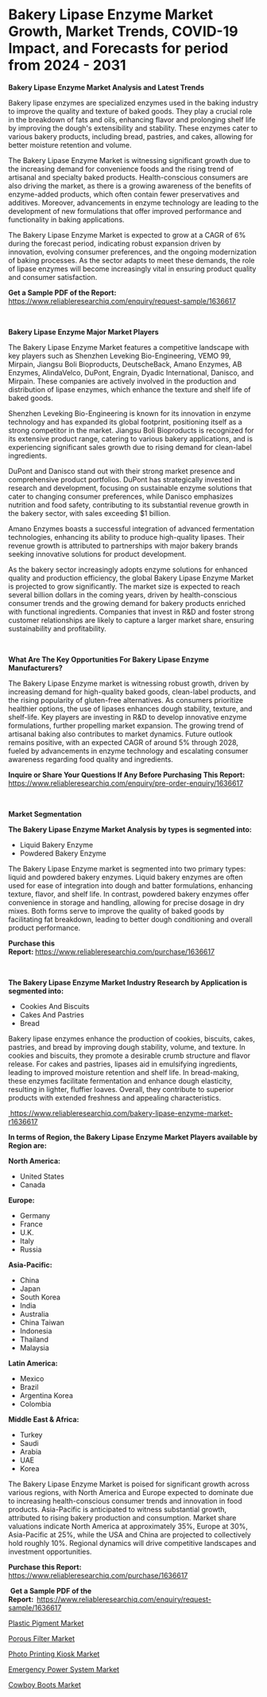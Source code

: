 <p><h1>Bakery Lipase Enzyme Market Growth, Market Trends, COVID-19 Impact, and Forecasts for period from 2024 - 2031</h1></p><p><strong>Bakery Lipase Enzyme Market Analysis and Latest Trends</strong></p>
<p><p>Bakery lipase enzymes are specialized enzymes used in the baking industry to improve the quality and texture of baked goods. They play a crucial role in the breakdown of fats and oils, enhancing flavor and prolonging shelf life by improving the dough's extensibility and stability. These enzymes cater to various bakery products, including bread, pastries, and cakes, allowing for better moisture retention and volume.</p><p>The Bakery Lipase Enzyme Market is witnessing significant growth due to the increasing demand for convenience foods and the rising trend of artisanal and specialty baked products. Health-conscious consumers are also driving the market, as there is a growing awareness of the benefits of enzyme-added products, which often contain fewer preservatives and additives. Moreover, advancements in enzyme technology are leading to the development of new formulations that offer improved performance and functionality in baking applications.</p><p>The Bakery Lipase Enzyme Market is expected to grow at a CAGR of 6% during the forecast period, indicating robust expansion driven by innovation, evolving consumer preferences, and the ongoing modernization of baking processes. As the sector adapts to meet these demands, the role of lipase enzymes will become increasingly vital in ensuring product quality and consumer satisfaction.</p></p>
<p><strong>Get a Sample PDF of the Report:&nbsp;</strong> <a href="https://www.reliableresearchiq.com/enquiry/request-sample/1636617?utm_campaign=120&utm_medium=2&utm_source=Github&utm_content=ia&utm_term=17112024&utm_id=bakery-lipase-enzyme">https://www.reliableresearchiq.com/enquiry/request-sample/1636617</a></p>
<p>&nbsp;</p>
<p><strong>Bakery Lipase Enzyme Major Market Players</strong></p>
<p><p>The Bakery Lipase Enzyme Market features a competitive landscape with key players such as Shenzhen Leveking Bio-Engineering, VEMO 99, Mirpain, Jiangsu Boli Bioproducts, DeutscheBack, Amano Enzymes, AB Enzymes, AlindaVelco, DuPont, Engrain, Dyadic International, Danisco, and Mirpain. These companies are actively involved in the production and distribution of lipase enzymes, which enhance the texture and shelf life of baked goods.</p><p>Shenzhen Leveking Bio-Engineering is known for its innovation in enzyme technology and has expanded its global footprint, positioning itself as a strong competitor in the market. Jiangsu Boli Bioproducts is recognized for its extensive product range, catering to various bakery applications, and is experiencing significant sales growth due to rising demand for clean-label ingredients.</p><p>DuPont and Danisco stand out with their strong market presence and comprehensive product portfolios. DuPont has strategically invested in research and development, focusing on sustainable enzyme solutions that cater to changing consumer preferences, while Danisco emphasizes nutrition and food safety, contributing to its substantial revenue growth in the bakery sector, with sales exceeding $1 billion.</p><p>Amano Enzymes boasts a successful integration of advanced fermentation technologies, enhancing its ability to produce high-quality lipases. Their revenue growth is attributed to partnerships with major bakery brands seeking innovative solutions for product development.</p><p>As the bakery sector increasingly adopts enzyme solutions for enhanced quality and production efficiency, the global Bakery Lipase Enzyme Market is projected to grow significantly. The market size is expected to reach several billion dollars in the coming years, driven by health-conscious consumer trends and the growing demand for bakery products enriched with functional ingredients. Companies that invest in R&D and foster strong customer relationships are likely to capture a larger market share, ensuring sustainability and profitability.</p></p>
<p>&nbsp;</p>
<p><strong>What Are The Key Opportunities For Bakery Lipase Enzyme Manufacturers?</strong></p>
<p><p>The Bakery Lipase Enzyme market is witnessing robust growth, driven by increasing demand for high-quality baked goods, clean-label products, and the rising popularity of gluten-free alternatives. As consumers prioritize healthier options, the use of lipases enhances dough stability, texture, and shelf-life. Key players are investing in R&D to develop innovative enzyme formulations, further propelling market expansion. The growing trend of artisanal baking also contributes to market dynamics. Future outlook remains positive, with an expected CAGR of around 5% through 2028, fueled by advancements in enzyme technology and escalating consumer awareness regarding food quality and ingredients.</p></p>
<p><strong>Inquire or Share Your Questions If Any Before Purchasing This Report:</strong> <a href="https://www.reliableresearchiq.com/enquiry/pre-order-enquiry/1636617?utm_campaign=120&utm_medium=2&utm_source=Github&utm_content=ia&utm_term=17112024&utm_id=bakery-lipase-enzyme">https://www.reliableresearchiq.com/enquiry/pre-order-enquiry/1636617</a></p>
<p>&nbsp;</p>
<p><strong>Market Segmentation</strong></p>
<p><strong>The Bakery Lipase Enzyme Market Analysis by types is segmented into:</strong></p>
<p><ul><li>Liquid Bakery Enzyme</li><li>Powdered Bakery Enzyme</li></ul></p>
<p><p>The Bakery Lipase Enzyme market is segmented into two primary types: liquid and powdered bakery enzymes. Liquid bakery enzymes are often used for ease of integration into dough and batter formulations, enhancing texture, flavor, and shelf life. In contrast, powdered bakery enzymes offer convenience in storage and handling, allowing for precise dosage in dry mixes. Both forms serve to improve the quality of baked goods by facilitating fat breakdown, leading to better dough conditioning and overall product performance.</p></p>
<p><strong>Purchase this Report:&nbsp;</strong><a href="https://www.reliableresearchiq.com/purchase/1636617?utm_campaign=120&utm_medium=2&utm_source=Github&utm_content=ia&utm_term=17112024&utm_id=bakery-lipase-enzyme">https://www.reliableresearchiq.com/purchase/1636617</a></p>
<p>&nbsp;</p>
<p><strong>The Bakery Lipase Enzyme Market Industry Research by Application is segmented into:</strong></p>
<p><ul><li>Cookies And Biscuits</li><li>Cakes And Pastries</li><li>Bread</li></ul></p>
<p><p>Bakery lipase enzymes enhance the production of cookies, biscuits, cakes, pastries, and bread by improving dough stability, volume, and texture. In cookies and biscuits, they promote a desirable crumb structure and flavor release. For cakes and pastries, lipases aid in emulsifying ingredients, leading to improved moisture retention and shelf life. In bread-making, these enzymes facilitate fermentation and enhance dough elasticity, resulting in lighter, fluffier loaves. Overall, they contribute to superior products with extended freshness and appealing characteristics.</p></p>
<p><a href="https://www.reliableresearchiq.com/bakery-lipase-enzyme-market-r1636617?utm_campaign=120&utm_medium=2&utm_source=Github&utm_content=ia&utm_term=17112024&utm_id=bakery-lipase-enzyme">&nbsp;https://www.reliableresearchiq.com/bakery-lipase-enzyme-market-r1636617</a></p>
<p><strong>In terms of Region, the Bakery Lipase Enzyme Market Players available by Region are:</strong></p>
<p>
    <p> <strong> North America: </strong>
        <ul>
            <li>United States</li>
            <li>Canada</li>
        </ul>
        </p> 
    <p> <strong> Europe: </strong>
        <ul>
            <li>Germany</li>
            <li>France</li>
            <li>U.K.</li>
            <li>Italy</li>
            <li>Russia</li>
        </ul>
        </p> 
    <p> <strong> Asia-Pacific: </strong>
        <ul>
            <li>China</li>
            <li>Japan</li>
            <li>South Korea</li>
            <li>India</li>
            <li>Australia</li>
            <li>China Taiwan</li>
            <li>Indonesia</li>
            <li>Thailand</li>
            <li>Malaysia</li>
        </ul>
        </p> 
    <p> <strong> Latin America: </strong>
        <ul>
            <li>Mexico</li>
            <li>Brazil</li>
            <li>Argentina Korea</li>
            <li>Colombia</li>
        </ul>
        </p> 
    <p> <strong> Middle East & Africa: </strong>
        <ul>
            <li>Turkey</li>
            <li>Saudi</li>
            <li>Arabia</li>
            <li>UAE</li>
            <li>Korea</li>
        </ul>
    </p>
    </p>
<p><p>The Bakery Lipase Enzyme Market is poised for significant growth across various regions, with North America and Europe expected to dominate due to increasing health-conscious consumer trends and innovation in food products. Asia-Pacific is anticipated to witness substantial growth, attributed to rising bakery production and consumption. Market share valuations indicate North America at approximately 35%, Europe at 30%, Asia-Pacific at 25%, while the USA and China are projected to collectively hold roughly 10%. Regional dynamics will drive competitive landscapes and investment opportunities.</p></p>
<p><strong>Purchase this Report: </strong><a href="https://www.reliableresearchiq.com/purchase/1636617?utm_campaign=120&utm_medium=2&utm_source=Github&utm_content=ia&utm_term=17112024&utm_id=bakery-lipase-enzyme">https://www.reliableresearchiq.com/purchase/1636617</a></p>
<p>&nbsp;<strong>Get a Sample PDF of the Report:&nbsp;&nbsp;</strong><a href="https://www.reliableresearchiq.com/enquiry/request-sample/1636617?utm_campaign=120&utm_medium=2&utm_source=Github&utm_content=ia&utm_term=17112024&utm_id=bakery-lipase-enzyme">https://www.reliableresearchiq.com/enquiry/request-sample/1636617</a></p>
<p><strong></strong></p>
<p><p><a href="https://issuu.com/reportprime-2/docs/plastic-pigment-market-size-2030.pp_a7d9a4f4c6a541?utm_campaign=120&utm_medium=2&utm_source=Github&utm_content=ia&utm_term=17112024&utm_id=bakery-lipase-enzyme">Plastic Pigment Market</a></p><p><a href="https://www.linkedin.com/pulse/strategic-market-insights-global-porous-filter-2024-2031-rytrf?utm_campaign=120&utm_medium=2&utm_source=Github&utm_content=ia&utm_term=17112024&utm_id=bakery-lipase-enzyme">Porous Filter Market</a></p><p><a href="https://www.linkedin.com/pulse/photo-printing-kiosk-market-revolution-2024-2031-trends-tqlmf?utm_campaign=120&utm_medium=2&utm_source=Github&utm_content=ia&utm_term=17112024&utm_id=bakery-lipase-enzyme">Photo Printing Kiosk Market</a></p><p><a href="https://www.linkedin.com/pulse/emergency-power-system-market-size-share-analysis-growth-qyfwf?utm_campaign=120&utm_medium=2&utm_source=Github&utm_content=ia&utm_term=17112024&utm_id=bakery-lipase-enzyme">Emergency Power System Market</a></p><p><a href="https://issuu.com/reportprime-2/docs/cowboy-boots-market-size-2030.pptx_4bf3e8a0d752bc?utm_campaign=120&utm_medium=2&utm_source=Github&utm_content=ia&utm_term=17112024&utm_id=bakery-lipase-enzyme">Cowboy Boots Market</a></p></p>